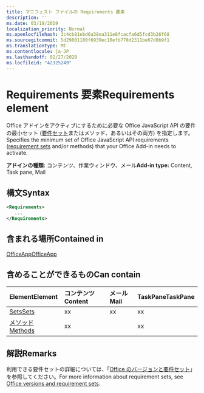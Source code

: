 ```yaml
---
title: マニフェスト ファイルの Requirements 要素
description: ''
ms.date: 03/19/2019
localization_priority: Normal
ms.openlocfilehash: 3c4cb81ebd6a38ea311e8fcacfa6d5fcd3b26f68
ms.sourcegitcommit: 5d29801180f6939ec10efb778d2311be67d8b9f1
ms.translationtype: MT
ms.contentlocale: ja-JP
ms.lasthandoff: 02/27/2020
ms.locfileid: "42325249"
---
```

# <a name="requirements-element"></a><span data-ttu-id="0e6d1-102">Requirements 要素</span><span class="sxs-lookup"><span data-stu-id="0e6d1-102">Requirements element</span></span>

<span data-ttu-id="0e6d1-103">Office アドインをアクティブにするために必要な Office JavaScript API の要件の最小セット ([要件セット](/office/dev/add-ins/develop/office-versions-and-requirement-sets#specify-office-hosts-and-requirement-sets)またはメソッド、あるいはその両方) を指定します。</span><span class="sxs-lookup"><span data-stu-id="0e6d1-103">Specifies the minimum set of Office JavaScript API requirements ([requirement sets](/office/dev/add-ins/develop/office-versions-and-requirement-sets#specify-office-hosts-and-requirement-sets) and/or methods) that your Office Add-in needs to activate.</span></span>

<span data-ttu-id="0e6d1-104">**アドインの種類:** コンテンツ、作業ウィンドウ、メール</span><span class="sxs-lookup"><span data-stu-id="0e6d1-104">**Add-in type:** Content, Task pane, Mail</span></span>

## <a name="syntax"></a><span data-ttu-id="0e6d1-105">構文</span><span class="sxs-lookup"><span data-stu-id="0e6d1-105">Syntax</span></span>

```XML
<Requirements>
   ...
</Requirements>
```

## <a name="contained-in"></a><span data-ttu-id="0e6d1-106">含まれる場所</span><span class="sxs-lookup"><span data-stu-id="0e6d1-106">Contained in</span></span>

[<span data-ttu-id="0e6d1-107">OfficeApp</span><span class="sxs-lookup"><span data-stu-id="0e6d1-107">OfficeApp</span></span>](officeapp.md)

## <a name="can-contain"></a><span data-ttu-id="0e6d1-108">含めることができるもの</span><span class="sxs-lookup"><span data-stu-id="0e6d1-108">Can contain</span></span>

|<span data-ttu-id="0e6d1-109">**Element**</span><span class="sxs-lookup"><span data-stu-id="0e6d1-109">**Element**</span></span>|<span data-ttu-id="0e6d1-110">**コンテンツ**</span><span class="sxs-lookup"><span data-stu-id="0e6d1-110">**Content**</span></span>|<span data-ttu-id="0e6d1-111">**メール**</span><span class="sxs-lookup"><span data-stu-id="0e6d1-111">**Mail**</span></span>|<span data-ttu-id="0e6d1-112">**TaskPane**</span><span class="sxs-lookup"><span data-stu-id="0e6d1-112">**TaskPane**</span></span>|
|:-----|:-----|:-----|:-----|
|[<span data-ttu-id="0e6d1-113">Sets</span><span class="sxs-lookup"><span data-stu-id="0e6d1-113">Sets</span></span>](sets.md)|<span data-ttu-id="0e6d1-114">x</span><span class="sxs-lookup"><span data-stu-id="0e6d1-114">x</span></span>|<span data-ttu-id="0e6d1-115">x</span><span class="sxs-lookup"><span data-stu-id="0e6d1-115">x</span></span>|<span data-ttu-id="0e6d1-116">x</span><span class="sxs-lookup"><span data-stu-id="0e6d1-116">x</span></span>|
|[<span data-ttu-id="0e6d1-117">メソッド</span><span class="sxs-lookup"><span data-stu-id="0e6d1-117">Methods</span></span>](methods.md)|<span data-ttu-id="0e6d1-118">x</span><span class="sxs-lookup"><span data-stu-id="0e6d1-118">x</span></span>||<span data-ttu-id="0e6d1-119">x</span><span class="sxs-lookup"><span data-stu-id="0e6d1-119">x</span></span>|

## <a name="remarks"></a><span data-ttu-id="0e6d1-120">解説</span><span class="sxs-lookup"><span data-stu-id="0e6d1-120">Remarks</span></span>

<span data-ttu-id="0e6d1-121">利用できる要件セットの詳細については、「[Office のバージョンと要件セット](/office/dev/add-ins/develop/office-versions-and-requirement-sets)」を参照してください。</span><span class="sxs-lookup"><span data-stu-id="0e6d1-121">For more information about requirement sets, see [Office versions and requirement sets](/office/dev/add-ins/develop/office-versions-and-requirement-sets).</span></span>

